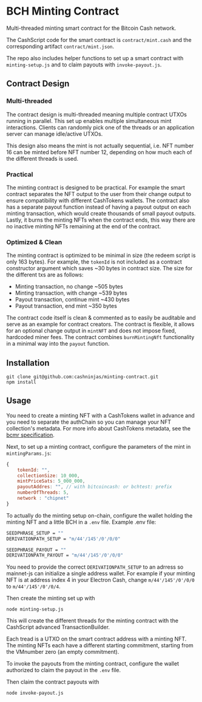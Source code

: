 # BCH Minting Contract

Multi-threaded minting smart contract for the Bitcoin Cash network.

The CashScript code for the smart contract is `contract/mint.cash` and the corresponding artifact `contract/mint.json`.

The repo also includes helper functions to set up a smart contract with `minting-setup.js` and to claim payouts with `invoke-payout.js`.

## Contract Design

### Multi-threaded

The contract design is multi-threaded meaning multiple contract UTXOs running in parallel. This set up enables multiple simultaneous mint interactions. Clients can randomly pick one of the threads or an application server can manage idle/active UTXOs.

This design also means the mint is not actually sequential, i.e. NFT number 16 can be minted before NFT number 12, depending on how much each of the different threads is used.

### Practical

The minting contract is designed to be practical.
For example the smart contract separates the NFT output to the user from their change output to ensure compatibility with different CashTokens wallets.
The contract also has a separate payout function instead of having a payout output on each minting transaction, which would create thousands of small payout outputs.
Lastly, it burns the minting NFTs when the contract ends, this way there are no inactive minting NFTs remaining at the end of the contract.

### Optimized & Clean

The minting contract is optimized to be minimal in size (the redeem script is only 163 bytes).
For example, the `tokenId` is not included as a contract constructor argument which saves ~30 bytes in contract size.
The size for the different txs are as follows:

- Minting transaction, no change ~505 bytes
- Minting transaction, with change ~539 bytes
- Payout transaction, continue mint ~430 bytes
- Payout transaction, end mint ~350 bytes

The contract code itself is clean & commented as to easily be auditable and serve as an example for contract creators.
The contract is flexible, it allows for an optional change output in `mintNFT` and does not impose fixed, hardcoded miner fees.
The contract combines `burnMintingNft` functionality in a minimal way into the `payout` function.

## Installation

```
git clone git@github.com:cashninjas/minting-contract.git
npm install
```

## Usage

You need to create a minting NFT with a CashTokens wallet in advance and you need to separate the authChain so you can manage your NFT collection's metadata.
For more info about CashTokens metadata, see the [bcmr specification](https://github.com/bitjson/chip-bcmr#zeroth-descendant-transaction-chains).

Next, to set up a minting contract, configure the parameters of the mint in `mintingParams.js`:

```js
{
    tokenId: "",
    collectionSize: 10_000,
    mintPriceSats: 5_000_000,
    payoutAddres: "", // with bitcoincash: or bchtest: prefix
    numberOfThreads: 5,
    network : "chipnet"
}
```
To actually do the minting setup on-chain, configure the wallet holding the minting NFT and a little BCH in a `.env` file.
Example .env file:

```bash
SEEDPHRASE_SETUP = ""
DERIVATIONPATH_SETUP = "m/44'/145'/0'/0/0"

SEEDPHRASE_PAYOUT = ""
DERIVATIONPATH_PAYOUT = "m/44'/145'/0'/0/0"
```

You need to provide the correct `DERIVATIONPATH_SETUP` to an adrress so mainnet-js can initialize a single address wallet.
For example if your minting NFT is at address index 4 in your Electron Cash, change `m/44'/145'/0'/0/0` to `m/44'/145'/0'/0/4`.

Then create the minting set up with

```
node minting-setup.js
```

This will create the different threads for the minting contract with the CashScript advanced TransactionBuilder.

Each tread is a UTXO on the smart contract address with a minting NFT.
The minting NFTs each have a different starting commitment, starting from the VMnumber zero (an empty commitment).

To invoke the payouts from the minting contract, configure the wallet authorized to claim the payout in the `.env` file.

Then claim the contract payouts with

```
node invoke-payout.js
```
